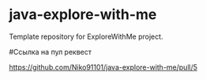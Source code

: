# java-explore-with-me
Template repository for ExploreWithMe project.

#Ссылка на пул реквест

https://github.com/Niko91101/java-explore-with-me/pull/5
